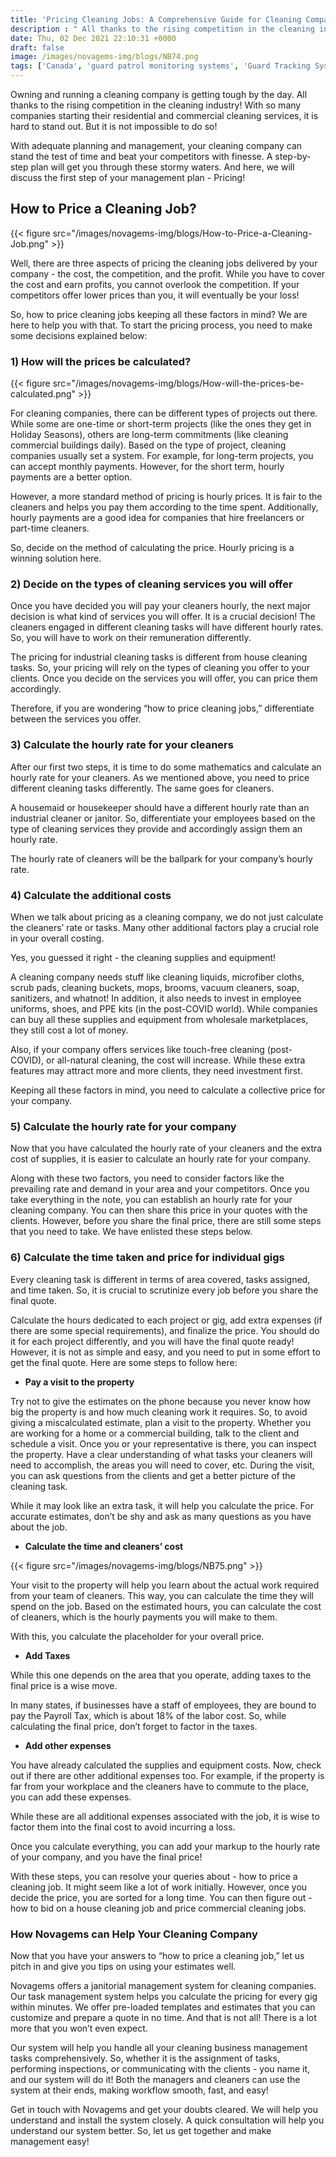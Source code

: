```yaml
---
title: 'Pricing Cleaning Jobs: A Comprehensive Guide for Cleaning Companies – Novagems'
description : " All thanks to the rising competition in the cleaning industry!"
date: Thu, 02 Dec 2021 22:10:31 +0000
draft: false
image: /images/novagems-img/blogs/NB74.png
tags: ['Canada', 'guard patrol monitoring systems', 'Guard Tracking System', 'mobile patrol', 'patrol management system', 'security', 'security guard management', 'security guard patrol tracking system', 'security guard software', 'security industry specialists', 'USA', 'workforce management software', 'workforce planning software']
---
```


Owning and running a cleaning company is getting tough by the day. All thanks to the rising competition in the cleaning industry! With so many companies starting their residential and commercial cleaning services, it is hard to stand out. But it is not impossible to do so! 

With adequate planning and management, your cleaning company can stand the test of time and beat your competitors with finesse. A step-by-step plan will get you through these stormy waters. And here, we will discuss the first step of your management plan - Pricing! 

## How to Price a Cleaning Job?

{{< figure src="/images/novagems-img/blogs/How-to-Price-a-Cleaning-Job.png" >}}

Well, there are three aspects of pricing the cleaning jobs delivered by your company - the cost, the competition, and the profit. While you have to cover the cost and earn profits, you cannot overlook the competition. If your competitors offer lower prices than you, it will eventually be your loss! 

So, how to price cleaning jobs keeping all these factors in mind? We are here to help you with that. To start the pricing process, you need to make some decisions explained below:

### 1) How will the prices be calculated?

{{< figure src="/images/novagems-img/blogs/How-will-the-prices-be-calculated.png" >}}

For cleaning companies, there can be different types of projects out there. While some are one-time or short-term projects (like the ones they get in Holiday Seasons), others are long-term commitments (like cleaning commercial buildings daily). Based on the type of project, cleaning companies usually set a system. For example, for long-term projects, you can accept monthly payments. However, for the short term, hourly payments are a better option.   

However, a more standard method of pricing is hourly prices. It is fair to the cleaners and helps you pay them according to the time spent. Additionally, hourly payments are a good idea for companies that hire freelancers or part-time cleaners. 

So, decide on the method of calculating the price. Hourly pricing is a winning solution here. 

### 2) Decide on the types of cleaning services you will offer

Once you have decided you will pay your cleaners hourly, the next major decision is what kind of services you will offer. It is a crucial decision!  The cleaners engaged in different cleaning tasks will have different hourly rates. So, you will have to work on their remuneration differently. 

The pricing for industrial cleaning tasks is different from house cleaning tasks. So, your pricing will rely on the types of cleaning you offer to your clients. Once you decide on the services you will offer, you can price them accordingly.

Therefore, if you are wondering “how to price cleaning jobs,” differentiate between the services you offer. 

### 3) Calculate the hourly rate for your cleaners 

 After our first two steps, it is time to do some mathematics and calculate an hourly rate for your cleaners. As we mentioned above, you need to price different cleaning tasks differently. The same goes for cleaners. 

A housemaid or housekeeper should have a different hourly rate than an industrial cleaner or janitor. So, differentiate your employees based on the type of cleaning services they provide and accordingly assign them an hourly rate. 

The hourly rate of cleaners will be the ballpark for your company’s hourly rate. 

### 4) Calculate the additional costs 

When we talk about pricing as a cleaning company, we do not just calculate the cleaners’ rate or tasks. Many other additional factors play a crucial role in your overall costing.  

Yes, you guessed it right - the cleaning supplies and equipment! 

A cleaning company needs stuff like cleaning liquids, microfiber cloths, scrub pads, cleaning buckets, mops, brooms, vacuum cleaners, soap, sanitizers, and whatnot! In addition, it also needs to invest in employee uniforms, shoes, and PPE kits (in the post-COVID world). While companies can buy all these supplies and equipment from wholesale marketplaces, they still cost a lot of money. 

Also, if your company offers services like touch-free cleaning (post-COVID), or all-natural cleaning, the cost will increase. While these extra features may attract more and more clients, they need investment first. 

Keeping all these factors in mind, you need to calculate a collective price for your company.

### 5) Calculate the hourly rate for your company

Now that you have calculated the hourly rate of your cleaners and the extra cost of supplies, it is easier to calculate an hourly rate for your company. 

Along with these two factors, you need to consider factors like the prevailing rate and demand in your area and your competitors. Once you take everything in the note, you can establish an hourly rate for your cleaning company. You can then share this price in your quotes with the clients.  However, before you share the final price, there are still some steps that you need to take. We have enlisted these steps below. 

### 6) Calculate the time taken and price for individual gigs 

Every cleaning task is different in terms of area covered, tasks assigned, and time taken. So, it is crucial to scrutinize every job before you share the final quote. 

Calculate the hours dedicated to each project or gig, add extra expenses (if there are some special requirements), and finalize the price. You should do it for each project differently, and you will have the final quote ready! However, it is not as simple and easy, and you need to put in some effort to get the final quote. Here are some steps to follow here: 

* **Pay a visit to the property**

Try not to give the estimates on the phone because you never know how big the property is and how much cleaning work it requires. So, to avoid giving a miscalculated estimate, plan a visit to the property. Whether you are working for a home or a commercial building, talk to the client and schedule a visit. Once you or your representative is there, you can inspect the property. Have a clear understanding of what tasks your cleaners will need to accomplish, the areas you will need to cover, etc. During the visit, you can ask questions from the clients and get a better picture of the cleaning task. 

While it may look like an extra task, it will help you calculate the price. For accurate estimates, don’t be shy and ask as many questions as you have about the job. 

* **Calculate the time and cleaners’ cost** 

{{< figure src="/images/novagems-img/blogs/NB75.png" >}}

Your visit to the property will help you learn about the actual work required from your team of cleaners. This way, you can calculate the time they will spend on the job. Based on the estimated hours, you can calculate the cost of cleaners, which is the hourly payments you will make to them. 

With this, you calculate the placeholder for your overall price. 
 

* **Add Taxes** 

While this one depends on the area that you operate, adding taxes to the final price is a wise move. 

In many states, if businesses have a staff of employees, they are bound to pay the Payroll Tax, which is about 18% of the labor cost. So, while calculating the final price, don’t forget to factor in the taxes.  

* **Add other expenses** 

You have already calculated the supplies and equipment costs. Now, check out if there are other additional expenses too. For example, if the property is far from your workplace and the cleaners have to commute to the place, you can add these expenses. 

While these are all additional expenses associated with the job, it is wise to factor them into the final cost to avoid incurring a loss. 

Once you calculate everything, you can add your markup to the hourly rate of your company, and you have the final price! 

With these steps, you can resolve your queries about - how to price a cleaning job. It might seem like a lot of work initially. However, once you decide the price, you are sorted for a long time. You can then figure out - how to bid on a house cleaning job and price commercial cleaning jobs.  

### How Novagems can Help Your Cleaning Company

Now that you have your answers to “how to price a cleaning job,”  let us pitch in and give you tips on using your estimates well. 

Novagems offers a janitorial management system for cleaning companies. Our task management system helps you calculate the pricing for every gig within minutes. We offer pre-loaded templates and estimates that you can customize and prepare a quote in no time. And that is not all! There is a lot more that you won’t even expect.  

Our system will help you handle all your cleaning business management tasks comprehensively. So, whether it is the assignment of tasks, performing inspections, or communicating with the clients - you name it, and our system will do it! Both the managers and cleaners can use the system at their ends, making workflow smooth, fast, and easy!

Get in touch with Novagems and get your doubts cleared. We will help you understand and install the system closely. A quick consultation will help you understand our system better. So, let us get together and make management easy! 
